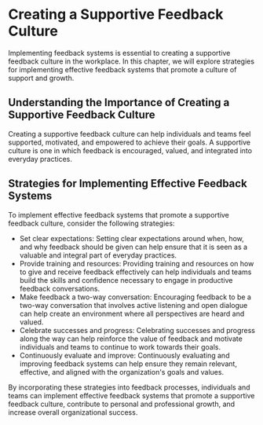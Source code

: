 Creating a Supportive Feedback Culture
================================================================================

Implementing feedback systems is essential to creating a supportive feedback culture in the workplace. In this chapter, we will explore strategies for implementing effective feedback systems that promote a culture of support and growth.

Understanding the Importance of Creating a Supportive Feedback Culture
----------------------------------------------------------------------

Creating a supportive feedback culture can help individuals and teams feel supported, motivated, and empowered to achieve their goals. A supportive culture is one in which feedback is encouraged, valued, and integrated into everyday practices.

Strategies for Implementing Effective Feedback Systems
------------------------------------------------------

To implement effective feedback systems that promote a supportive feedback culture, consider the following strategies:

* Set clear expectations: Setting clear expectations around when, how, and why feedback should be given can help ensure that it is seen as a valuable and integral part of everyday practices.
* Provide training and resources: Providing training and resources on how to give and receive feedback effectively can help individuals and teams build the skills and confidence necessary to engage in productive feedback conversations.
* Make feedback a two-way conversation: Encouraging feedback to be a two-way conversation that involves active listening and open dialogue can help create an environment where all perspectives are heard and valued.
* Celebrate successes and progress: Celebrating successes and progress along the way can help reinforce the value of feedback and motivate individuals and teams to continue to work towards their goals.
* Continuously evaluate and improve: Continuously evaluating and improving feedback systems can help ensure they remain relevant, effective, and aligned with the organization's goals and values.

By incorporating these strategies into feedback processes, individuals and teams can implement effective feedback systems that promote a supportive feedback culture, contribute to personal and professional growth, and increase overall organizational success.
